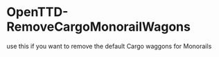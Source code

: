 # OpenTTD-RemoveCargoMonorailWagons
use this if you want to remove the default Cargo waggons for Monorails
